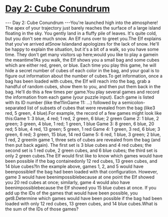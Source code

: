# [ Day 2: Cube Conundrum ](https://adventofcode.com/2023/day/2)

--- Day 2: Cube Conundrum ---You're launched high into the atmosphere! The apex of your trajectory just barely reaches the surface of a large island floating in the sky. You gently land in a fluffy pile of leaves. It's quite cold, but you don't see much snow. An Elf runs over to greet you.The Elf explains that you've arrived atSnow Islandand apologizes for the lack of snow. He'll be happy to explain the situation, but it's a bit of a walk, so you have some time. They don't get many visitors up here;would you like to play a gamein the meantime?As you walk, the Elf shows you a small bag and some cubes which are either red, green, or blue. Each time you play this game, he will hide a secret number of cubes of each color in the bag, and your goal is to figure out information about the number of cubes.To get information, once a bag has been loaded with cubes, the Elf will reach into the bag, grab a handful of random cubes, show them to you, and then put them back in the bag. He'll do this a few times per game.You play several games and record the information from each game (your puzzle input). Each game is listed with its ID number (like the11inGame 11: ...) followed by a semicolon-separated list of subsets of cubes that were revealed from the bag (like3 red, 5 green, 4 blue).For example, the record of a few games might look like this:Game 1: 3 blue, 4 red; 1 red, 2 green, 6 blue; 2 green
Game 2: 1 blue, 2 green; 3 green, 4 blue, 1 red; 1 green, 1 blue
Game 3: 8 green, 6 blue, 20 red; 5 blue, 4 red, 13 green; 5 green, 1 red
Game 4: 1 green, 3 red, 6 blue; 3 green, 6 red; 3 green, 15 blue, 14 red
Game 5: 6 red, 1 blue, 3 green; 2 blue, 1 red, 2 greenIn game 1, three sets of cubes are revealed from the bag (and then put back again). The first set is 3 blue cubes and 4 red cubes; the second set is 1 red cube, 2 green cubes, and 6 blue cubes; the third set is only 2 green cubes.The Elf would first like to know which games would have been possible if the bag containedonly 12 red cubes, 13 green cubes, and 14 blue cubes?In the example above, games 1, 2, and 5 would have beenpossibleif the bag had been loaded with that configuration. However, game 3 would have beenimpossiblebecause at one point the Elf showed you 20 red cubes at once; similarly, game 4 would also have beenimpossiblebecause the Elf showed you 15 blue cubes at once. If you add up the IDs of the games that would have been possible, you get8.Determine which games would have been possible if the bag had been loaded with only 12 red cubes, 13 green cubes, and 14 blue cubes.What is the sum of the IDs of those games?